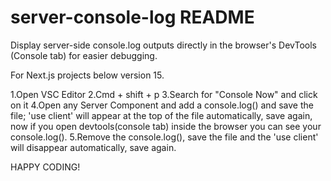 # server-console-log README
Display server-side console.log outputs directly in the browser's DevTools (Console tab) for easier debugging.

For Next.js projects below version 15. 

1.Open VSC Editor
2.Cmd + shift + p
3.Search for "Console Now" and click on it
4.Open any Server Component and add a console.log() and save the file; 'use client' will appear at the 
top of the file automatically, save again, now if you open devtools(console tab) inside the browser you can see
your console.log().
5.Remove the console.log(), save the file and the 'use client' will disappear automatically, save again.

HAPPY CODING!
